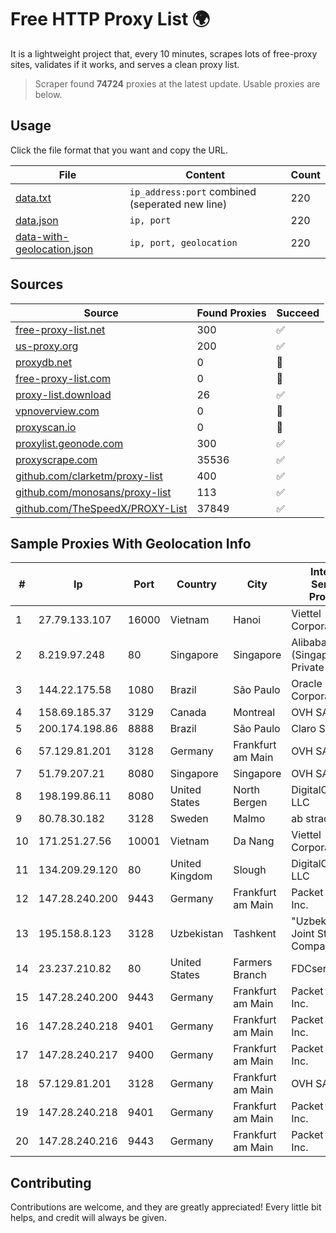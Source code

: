 
# Free HTTP Proxy List 🌍

It is a lightweight project that, every 10 minutes, scrapes lots of free-proxy sites, validates if it works, and serves a clean proxy list.


> Scraper found **74724** proxies at the latest update. Usable proxies are below.

## Usage

Click the file format that you want and copy the URL.


|File|Content|Count|
|----|-------|-----|
|[data.txt](https://raw.githubusercontent.com/themiralay/Proxy-List-World/master/data.txt)|`ip_address:port` combined (seperated new line)|220|
|[data.json](https://raw.githubusercontent.com/themiralay/Proxy-List-World/master/data.json)|`ip, port`|220|
|[data-with-geolocation.json](https://raw.githubusercontent.com/themiralay/Proxy-List-World/master/data-with-geolocation.json)|`ip, port, geolocation`|220|

## Sources

|Source|Found Proxies|Succeed|
|------|-------------|-------|
|[free-proxy-list.net](https://free-proxy-list.net)|300|✅|
|[us-proxy.org](https://www.us-proxy.org)|200|✅|
|[proxydb.net](http://proxydb.net)|0|🚫|
|[free-proxy-list.com](https://free-proxy-list.com/?page=&port=&type%5B%5D=http&type%5B%5D=https&up_time=0&search=Search)|0|🚫|
|[proxy-list.download](https://www.proxy-list.download/HTTP)|26|✅|
|[vpnoverview.com](https://vpnoverview.com/privacy/anonymous-browsing/free-proxy-servers)|0|🚫|
|[proxyscan.io](https://www.proxyscan.io)|0|🚫|
|[proxylist.geonode.com](https://proxylist.geonode.com/api/proxy-list?limit=300&page=1&sort_by=lastChecked&sort_type=desc&protocols=http,https)|300|✅|
|[proxyscrape.com](https://api.proxyscrape.com/v2/?request=displayproxies&protocol=http&timeout=10000&country=all&ssl=all&anonymity=all)|35536|✅|
|[github.com/clarketm/proxy-list](https://raw.githubusercontent.com/clarketm/proxy-list/master/proxy-list-raw.txt)|400|✅|
|[github.com/monosans/proxy-list](https://raw.githubusercontent.com/monosans/proxy-list/main/proxies/http.txt)|113|✅|
|[github.com/TheSpeedX/PROXY-List](https://raw.githubusercontent.com/TheSpeedX/PROXY-List/master/http.txt)|37849|✅|


## Sample Proxies With Geolocation Info

|#|Ip|Port|Country|City|Internet Service Provider|
|-|--|----|-------|----|-------------------------|
|1|27.79.133.107|16000|Vietnam|Hanoi|Viettel Corporation|
|2|8.219.97.248|80|Singapore|Singapore|Alibaba Cloud (Singapore) Private Limited|
|3|144.22.175.58|1080|Brazil|São Paulo|Oracle Corporation|
|4|158.69.185.37|3129|Canada|Montreal|OVH SAS|
|5|200.174.198.86|8888|Brazil|São Paulo|Claro S.A|
|6|57.129.81.201|3128|Germany|Frankfurt am Main|OVH SAS|
|7|51.79.207.21|8080|Singapore|Singapore|OVH SAS|
|8|198.199.86.11|8080|United States|North Bergen|DigitalOcean, LLC|
|9|80.78.30.182|3128|Sweden|Malmo|ab stract|
|10|171.251.27.56|10001|Vietnam|Da Nang|Viettel Corporation|
|11|134.209.29.120|80|United Kingdom|Slough|DigitalOcean, LLC|
|12|147.28.240.200|9443|Germany|Frankfurt am Main|Packet Host, Inc.|
|13|195.158.8.123|3128|Uzbekistan|Tashkent|"Uzbektelekom" Joint Stock Company|
|14|23.237.210.82|80|United States|Farmers Branch|FDCservers.net|
|15|147.28.240.200|9443|Germany|Frankfurt am Main|Packet Host, Inc.|
|16|147.28.240.218|9401|Germany|Frankfurt am Main|Packet Host, Inc.|
|17|147.28.240.217|9400|Germany|Frankfurt am Main|Packet Host, Inc.|
|18|57.129.81.201|3128|Germany|Frankfurt am Main|OVH SAS|
|19|147.28.240.218|9401|Germany|Frankfurt am Main|Packet Host, Inc.|
|20|147.28.240.216|9443|Germany|Frankfurt am Main|Packet Host, Inc.|



## Contributing

Contributions are welcome, and they are greatly appreciated! Every
little bit helps, and credit will always be given.

